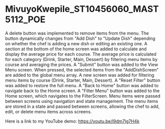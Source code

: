 # MivuyoKwepile_ST10456060_MAST5112_POE

A delete button was implemented to remove items from the menu.
The button dynamically changes from "Add Dish" to "Update Dish" depending on whether the chef is adding a new dish or editing an existing one.
A section at the bottom of the home screen was added to calculate and display the average price for each course.
The average price is calculated for each category (Drink, Starter, Main, Dessert) by filtering menu items by course and averaging the prices.
A "Submit" button was added to the View Menu screen. When pressed, the selected items from the "AddDishScreen" are added to the global menu array.
A new screen was added for filtering menu items by course (Drink, Starter, Main, Dessert).
A "Reset Filter" button was added to restore the full menu.
A "Back to Home" button was added to navigate back to the Home screen.
A "Filter Menu" button was added to the Home screen, which navigates to the FilterScreen.
Menu items were passed between screens using navigation and state management.
The menu items are stored in a state and passed between screens, allowing the chef to add, edit, or delete menu items across screens.

Here is a link to my YouTube demo: https://youtu.be/l9dm7lg7H4k
